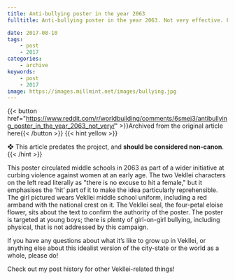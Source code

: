 ```yaml
---
title: Anti-bullying poster in the year 2063
fulltitle: Anti-bullying poster in the year 2063. Not very effective. From the city of Vekllei.

date: 2017-08-10
tags:
    - post
    - 2017
categories:
    - archive
keywords:
    - post
    - 2017
image: https://images.millmint.net/images/bullying.jpg
---
```

{{< button href="https://www.reddit.com/r/worldbuilding/comments/6smej3/antibullying_poster_in_the_year_2063_not_very/" >}}Archived from the original article here{{< /button >}}
{{< hint yellow >}}

❖ This article predates the project, and **should be considered non-canon**.
{{< /hint >}}

This poster circulated middle schools in 2063 as part of a wider initiative at curbing violence against women at an early age. The two Vekllei characters on the left read literally as "there is no excuse to hit a female," but it emphasises the ‘hit’ part of it to make the idea particularly reprehensible. The girl pictured wears Vekllei middle school uniform, including a red armband with the national crest on it. The Vekllei seal, the four-petal eloise flower, sits about the text to confirm the authority of the poster. The poster is targeted at young boys; there is plenty of girl-on-girl bullying, including physical, that is not addressed by this campaign.

If you have any questions about what it’s like to grow up in Vekllei, or anything else about this idealist version of the city-state or the world as a whole, please do!

Check out my post history for other Vekllei-related things!
